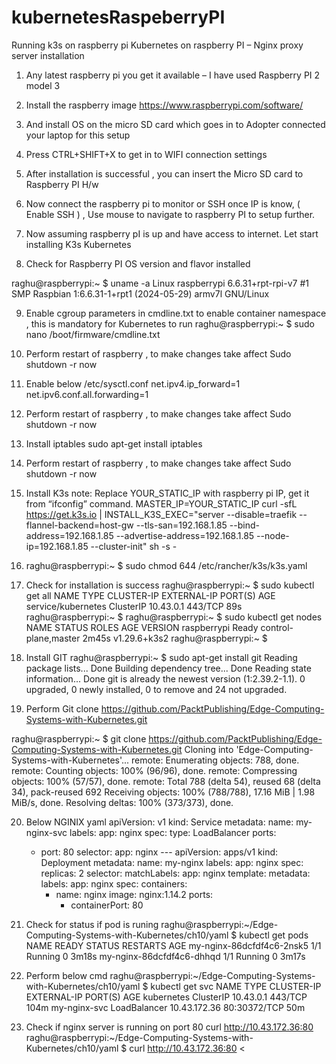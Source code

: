 # kubernetesRaspeberryPI
Running k3s on raspberry pi
Kubernetes on raspberry PI – Nginx proxy server installation
1.	Any latest raspberry pi you get it available – I have used Raspberry PI 2 model 3 

2.	Install the raspberry image https://www.raspberrypi.com/software/
 

3.	And install OS on the micro SD card which goes in to Adopter connected your laptop for this setup
 

4.	Press CTRL+SHIFT+X to get in to WIFI connection settings

5.	After installation is successful , you can insert the Micro SD card to Raspberry PI H/w

6.	Now connect the raspberry pi to monitor or SSH once IP is know, ( Enable SSH ) , Use mouse to navigate to raspberry PI to setup further.

7.	Now assuming raspberry pI is up and have access to internet. Let start installing K3s Kubernetes 

8.	Check for Raspberry PI OS version and flavor installed

raghu@raspberrypi:~ $ uname -a
Linux raspberrypi 6.6.31+rpt-rpi-v7 #1 SMP Raspbian 1:6.6.31-1+rpt1 (2024-05-29) armv7l GNU/Linux

9.	Enable cgroup parameters in cmdline.txt to enable container namespace , this  is mandatory for Kubernetes to run
raghu@raspberrypi:~ $ sudo nano /boot/firmware/cmdline.txt

10.	Perform restart of raspberry , to make changes take affect
Sudo shutdown -r now

11.	Enable below 
/etc/sysctl.conf
net.ipv4.ip_forward=1
net.ipv6.conf.all.forwarding=1

12.	Perform restart of raspberry , to make changes take affect
Sudo shutdown -r now
13.	 Install iptables
sudo apt-get install iptables

14.	Perform restart of raspberry , to make changes take affect
Sudo shutdown -r now

15.	Install K3s note: Replace YOUR_STATIC_IP with raspberry pi IP, get it from “ifconfig” command.
MASTER_IP=YOUR_STATIC_IP
curl -sfL https://get.k3s.io | INSTALL_K3S_EXEC="server --disable=traefik --flannel-backend=host-gw --tls-san=192.168.1.85 --bind-address=192.168.1.85 --advertise-address=192.168.1.85 --node-ip=192.168.1.85 --cluster-init" sh -s -
 

16.	raghu@raspberrypi:~ $ sudo chmod 644 /etc/rancher/k3s/k3s.yaml

17.	Check for installation is success
raghu@raspberrypi:~ $ sudo kubectl get all
NAME                 TYPE        CLUSTER-IP   EXTERNAL-IP   PORT(S)   AGE
service/kubernetes   ClusterIP   10.43.0.1    <none>        443/TCP   89s
raghu@raspberrypi:~ $
raghu@raspberrypi:~ $ sudo kubectl get nodes
NAME          STATUS   ROLES                  AGE     VERSION
raspberrypi   Ready    control-plane,master   2m45s   v1.29.6+k3s2
raghu@raspberrypi:~ $

18.	Install GIT
raghu@raspberrypi:~ $ sudo apt-get install git
Reading package lists... Done
Building dependency tree... Done
Reading state information... Done
git is already the newest version (1:2.39.2-1.1).
0 upgraded, 0 newly installed, 0 to remove and 24 not upgraded.

19.	Perform Git clone https://github.com/PacktPublishing/Edge-Computing-Systems-with-Kubernetes.git
    
raghu@raspberrypi:~ $ git clone https://github.com/PacktPublishing/Edge-Computing-Systems-with-Kubernetes.git
Cloning into 'Edge-Computing-Systems-with-Kubernetes'...
remote: Enumerating objects: 788, done.
remote: Counting objects: 100% (96/96), done.
remote: Compressing objects: 100% (57/57), done.
remote: Total 788 (delta 54), reused 68 (delta 34), pack-reused 692
Receiving objects: 100% (788/788), 17.16 MiB | 1.98 MiB/s, done.
Resolving deltas: 100% (373/373), done.

20.	 Below NGINIX yaml 
apiVersion: v1
	kind: Service
	metadata:
	  name: my-nginx-svc
	  labels:
	    app: nginx
	spec:
	  type: LoadBalancer
	  ports:
	  - port: 80
	  selector:
	    app: nginx
	---
	apiVersion: apps/v1
	kind: Deployment
	metadata:
	  name: my-nginx
	  labels:
	    app: nginx
	spec:
	  replicas: 2
	  selector:
	    matchLabels:
	      app: nginx
	  template:
	    metadata:
	      labels:
	        app: nginx
	    spec:
	      containers:
	      - name: nginx
	        image: nginx:1.14.2
	        ports:
	        - containerPort: 80


21.	Check for status if pod is runing
raghu@raspberrypi:~/Edge-Computing-Systems-with-Kubernetes/ch10/yaml $ kubectl get pods
NAME                        READY   STATUS    RESTARTS   AGE
my-nginx-86dcfdf4c6-2nsk5   1/1     Running   0          3m18s
my-nginx-86dcfdf4c6-dhhqd   1/1     Running   0          3m17s

22.	Perform below cmd
raghu@raspberrypi:~/Edge-Computing-Systems-with-Kubernetes/ch10/yaml $ kubectl get svc
NAME           TYPE           CLUSTER-IP     EXTERNAL-IP   PORT(S)        AGE
kubernetes     ClusterIP      10.43.0.1      <none>        443/TCP        104m
my-nginx-svc   LoadBalancer   10.43.172.36   <pending>     80:30372/TCP   50m

23.	Check if nginx server is running on port 80
curl http://10.43.172.36:80
raghu@raspberrypi:~/Edge-Computing-Systems-with-Kubernetes/ch10/yaml $ curl http://10.43.172.36:80
<
 
